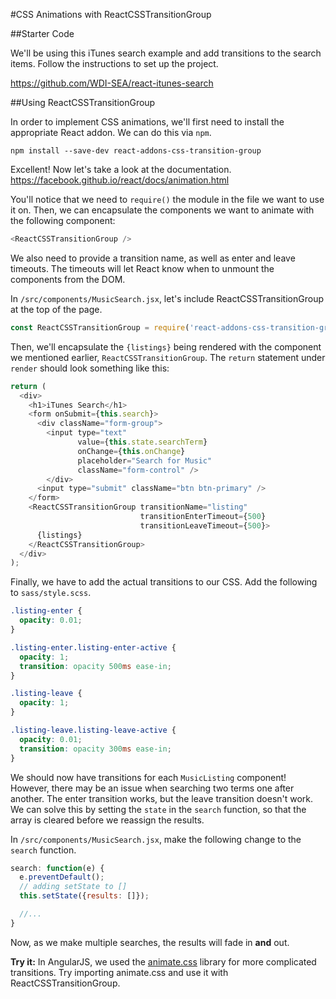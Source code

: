 #CSS Animations with ReactCSSTransitionGroup

##Starter Code

We'll be using this iTunes search example and add transitions to the search items. Follow the instructions to set up the project.

https://github.com/WDI-SEA/react-itunes-search

##Using ReactCSSTransitionGroup

In order to implement CSS animations, we'll first need to install the appropriate React addon. We can do this via `npm`.

```
npm install --save-dev react-addons-css-transition-group
```

Excellent! Now let's take a look at the documentation. https://facebook.github.io/react/docs/animation.html

You'll notice that we need to `require()` the module in the file we want to use it on. Then, we can encapsulate the components we want to animate with the following component:

```js
<ReactCSSTransitionGroup />
```

We also need to provide a transition name, as well as enter and leave timeouts. The timeouts will let React know when to unmount the components from the DOM.

In `/src/components/MusicSearch.jsx`, let's include ReactCSSTransitionGroup at the top of the page.

```js
const ReactCSSTransitionGroup = require('react-addons-css-transition-group');
```

Then, we'll encapsulate the `{listings}` being rendered with the component we mentioned earlier, `ReactCSSTransitionGroup`. The `return` statement under `render` should look something like this:

```js
return (
  <div>
    <h1>iTunes Search</h1>
    <form onSubmit={this.search}>
      <div className="form-group">
        <input type="text"
               value={this.state.searchTerm}
               onChange={this.onChange}
               placeholder="Search for Music"
               className="form-control" />
        </div>
      <input type="submit" className="btn btn-primary" />
    </form>
    <ReactCSSTransitionGroup transitionName="listing" 
                             transitionEnterTimeout={500} 
                             transitionLeaveTimeout={500}>
      {listings}
    </ReactCSSTransitionGroup>
  </div>
);
```

Finally, we have to add the actual transitions to our CSS. Add the following to `sass/style.scss`.

```css
.listing-enter {
  opacity: 0.01;
}

.listing-enter.listing-enter-active {
  opacity: 1;
  transition: opacity 500ms ease-in;
}

.listing-leave {
  opacity: 1;
}

.listing-leave.listing-leave-active {
  opacity: 0.01;
  transition: opacity 300ms ease-in;
}
```

We should now have transitions for each `MusicListing` component! However, there may be an issue when searching two terms one after another. The enter transition works, but the leave transition doesn't work. We can solve this by setting the `state` in the `search` function, so that the array is cleared before we reassign the results.

In `/src/components/MusicSearch.jsx`, make the following change to the `search` function.

```js
search: function(e) {
  e.preventDefault();
  // adding setState to []
  this.setState({results: []});

  //...
}
```

Now, as we make multiple searches, the results will fade in **and** out.

**Try it:** In AngularJS, we used the [animate.css](https://daneden.github.io/animate.css/) library for more complicated transitions. Try importing animate.css and use it with ReactCSSTransitionGroup.

